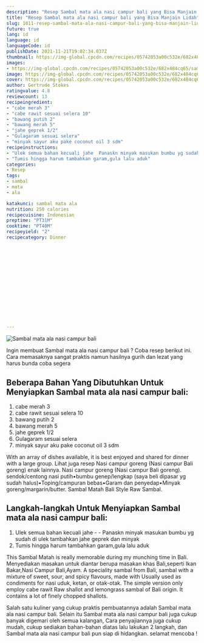 ```yaml
---
description: "Resep Sambal mata ala nasi campur bali yang Bisa Manjain Lidah"
title: "Resep Sambal mata ala nasi campur bali yang Bisa Manjain Lidah"
slug: 1011-resep-sambal-mata-ala-nasi-campur-bali-yang-bisa-manjain-lidah
future: true
lang: id
language: id
languageCode: id
publishDate: 2021-11-21T19:02:34.037Z 
thumbnail: https://img-global.cpcdn.com/recipes/05742053a00c532e/682x484cq65/sambal-mata-ala-nasi-campur-bali-foto-resep-utama.webp
images:
- https://img-global.cpcdn.com/recipes/05742053a00c532e/682x484cq65/sambal-mata-ala-nasi-campur-bali-foto-resep-utama.webp
image: https://img-global.cpcdn.com/recipes/05742053a00c532e/682x484cq65/sambal-mata-ala-nasi-campur-bali-foto-resep-utama.webp
cover: https://img-global.cpcdn.com/recipes/05742053a00c532e/682x484cq65/sambal-mata-ala-nasi-campur-bali-foto-resep-utama.webp
author: Gertrude Stokes
ratingvalue: 4.8
reviewcount: 13
recipeingredient:
- "cabe merah 3"
- "cabe rawit sesuai selera 10"
- "bawang putih 2"
- "bawang merah 5"
- "jahe geprek 1/2"
- "Gulagaram sesuai selera"
- "minyak sayur aku pake coconut oil 3 sdm"
recipeinstructions:
- "Ulek semua bahan kecuali jahe  Panaskn minyak masukan bumbu yg sudah di ulek tambahkan jahe geprek dan minyak"
- "Tumis hingga harum tambahkan garam,gula lalu aduk"
categories:
- Resep
tags:
- sambal
- mata
- ala

katakunci: sambal mata ala 
nutrition: 250 calories
recipecuisine: Indonesian
preptime: "PT31M"
cooktime: "PT40M"
recipeyield: "2"
recipecategory: Dinner


     
    
    
    
    
    
    
    
    
    
    
      
    
---
```



![Sambal mata ala nasi campur bali](https://img-global.cpcdn.com/recipes/05742053a00c532e/682x484cq65/sambal-mata-ala-nasi-campur-bali-foto-resep-utama.webp)

Ingin membuat Sambal mata ala nasi campur bali ? Coba resep berikut ini. Cara memasaknya sangat praktis namun hasilnya gurih dan lezat yang harus bunda coba segera

<!--inarticleads1-->

## Beberapa Bahan Yang Dibutuhkan Untuk Menyiapkan Sambal mata ala nasi campur bali:

1. cabe merah 3
1. cabe rawit sesuai selera 10
1. bawang putih 2
1. bawang merah 5
1. jahe geprek 1/2
1. Gulagaram sesuai selera
1. minyak sayur aku pake coconut oil 3 sdm

With an array of dishes available, it is best enjoyed and shared for dinner with a large group. Lihat juga resep Nasi campur goreng (Nasi campur Bali goreng) enak lainnya. Nasi campur goreng (Nasi campur Bali goreng). sendok/centong nasi putih•bumbu genep/lengkap (saya beli dipasar yg sudah halus)•Toping/campuran bebas•Garam dan penyedap•Minyak goreng/margarin/butter. Sambal Matah Bali Style Raw Sambal. 

<!--inarticleads2-->

## Langkah-langkah Untuk Menyiapkan Sambal mata ala nasi campur bali:

1. Ulek semua bahan kecuali jahe -  - Panaskn minyak masukan bumbu yg sudah di ulek tambahkan jahe geprek dan minyak
1. Tumis hingga harum tambahkan garam,gula lalu aduk


This Sambal Matah is really memorable during my munching time in Bali. Menyediakan masakan untuk diantar berupa masakan khas Bali,seperti Ikan Bakar,Nasi Campur Bali,Ayam. A speciality sambal from Bali, sambal with a mixture of sweet, sour, and spicy flavours, made with Usually used as condiments for nasi uduk, ketan, or otak-otak. The simple version only employ cabe rawit Raw shallot and lemongrass sambal of Bali origin. It contains a lot of finely chopped shallots. 

Salah satu kuliner yang cukup praktis pembuatannya adalah  Sambal mata ala nasi campur bali. Selain itu  Sambal mata ala nasi campur bali  juga cukup banyak digemari oleh semua kalangan, Cara penyajiannya juga cukup mudah, cukup sediakan bahan-bahan diatas lalu lakukan 2 langkah, dan  Sambal mata ala nasi campur bali  pun siap di hidangkan. selamat mencoba !
